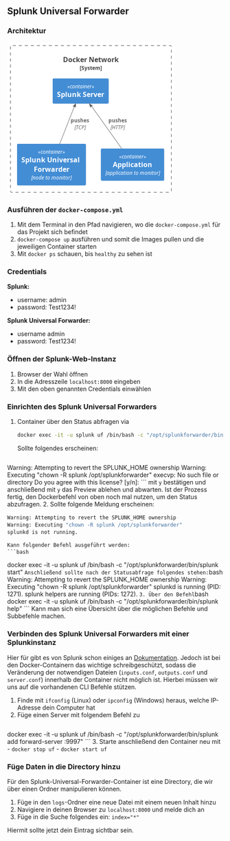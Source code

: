## Splunk Universal Forwarder

### Architektur

![architecture](./docker-architecture.png)

### Ausführen der `docker-compose.yml`

1. Mit dem Terminal in den Pfad navigieren, wo die `docker-compose.yml` für das Projekt sich befindet
2. `docker-compose up` ausführen und somit die Images pullen und die jeweiligen Container starten
3. Mit `docker ps` schauen, bis `healthy` zu sehen ist

### Credentials

**Splunk:**
- username: admin
- password: Test1234!

**Splunk Universal Forwarder:**
- username admin
- password: Test1234!

### Öffnen der Splunk-Web-Instanz

1. Browser der Wahl öffnen
2. In die Adresszeile `localhost:8000` eingeben
3. Mit den oben genannten Credentials einwählen

### Einrichten des Splunk Universal Forwarders

1. Container über den Status abfragen via 
   ```bash
   docker exec -it -u splunk uf /bin/bash -c "/opt/splunkforwarder/bin/splunk status"
   ```
	Sollte folgendes erscheinen:
	```bash
Warning: Attempting to revert the SPLUNK_HOME ownership
Warning: Executing "chown -R splunk /opt/splunkforwarder"
execvp: No such file or directory
Do you agree with this license? [y/n]:
	```
	mit `y` bestätigen und anschließend mit `y` das Preview ablehen und abwarten.
	Ist der Prozess fertig, den Dockerbefehl von oben noch mal nutzen, um den Status abzufragen.
2. Sollte folgende Meldung erscheinen:
   ```bash
Warning: Attempting to revert the SPLUNK_HOME ownership
Warning: Executing "chown -R splunk /opt/splunkforwarder"
splunkd is not running.
   ```
	Kann folgender Befehl ausgeführt werden:
	```bash
docker exec -it -u splunk uf /bin/bash -c "/opt/splunkforwarder/bin/splunk start"
	```
	Anschließend sollte nach der Statusabfrage folgendes stehen:
	```bash
Warning: Attempting to revert the SPLUNK_HOME ownership
Warning: Executing "chown -R splunk /opt/splunkforwarder"
splunkd is running (PID: 1271).
splunk helpers are running (PIDs: 1272).
	```
3. Über den Befehl
	```bash
docker exec -it -u splunk uf /bin/bash -c "/opt/splunkforwarder/bin/splunk help"
	```
	Kann man sich eine Übersicht über die möglichen Befehle und Subbefehle machen.

### Verbinden des Splunk Universal Forwarders mit einer Splunkinstanz

Hier für gibt es von Splunk schon einiges an [Dokumentation](https://docs.splunk.com/Documentation/Forwarder/latest/Forwarder/Configuretheuniversalforwarder). Jedoch ist bei den Docker-Containern das wichtige schreibgeschützt, sodass die Veränderung der notwendigen Dateien (`inputs.conf`, `outputs.conf` und `server.conf`) innerhalb der Container nicht möglich ist. Hierbei müssen wir uns auf die vorhandenen CLI Befehle stützen.

1. Finde mit `ifconfig` (Linux) oder `ipconfig` (Windows) heraus, welche IP-Adresse dein Computer hat
2. Füge einen Server mit folgendem Befehl zu
	```bash
docker exec -it -u splunk uf /bin/bash -c "/opt/splunkforwarder/bin/splunk add forward-server <ip>:9997"
	```
3. Starte anschließend den Container neu mit 
	- `docker stop uf`
	- `docker start uf`

### Füge Daten in die Directory hinzu

Für den Splunk-Universal-Forwarder-Container ist eine Directory, die wir über einen Ordner manipulieren können.

1. Füge in den `logs`-Ordner eine neue Datei mit einem neuen Inhalt hinzu
2. Navigiere in deinen Browser zu `localhost:8000` und melde dich an
3. Füge in die Suche folgendes ein: `index="*"`

Hiermit sollte jetzt dein Eintrag sichtbar sein.